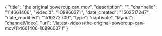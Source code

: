{
    "title": "the original powercup can.mov",
    "description": "",
    "channelid": "114661406",
    "videoid": "109960371",
    "date_created": "1502517247",
    "date_modified": "1510272709",
    "type": "captivate",
    "layout": "channelVideo",
    "url": "\/latest-videos\/the-original-powercup-can-mov\/114661406-109960371"
}